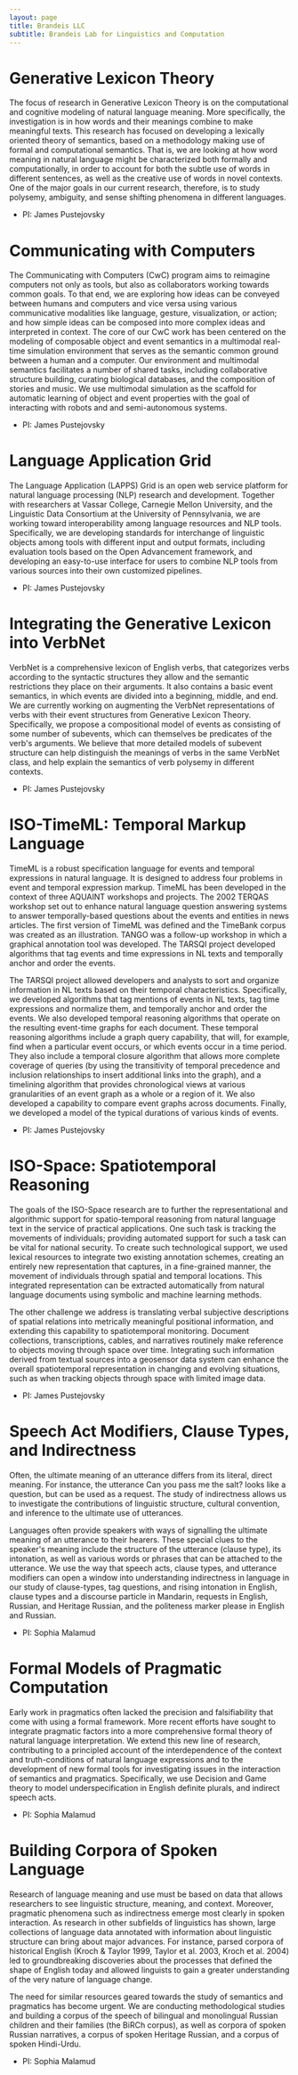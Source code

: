 ```yaml
---
layout: page
title: Brandeis LLC
subtitle: Brandeis Lab for Linguistics and Computation
---
```


# Generative Lexicon Theory 

The focus of research in Generative Lexicon Theory is on the computational and cognitive modeling of natural language meaning. More specifically, the investigation is in how words and their meanings combine to make meaningful texts. This research has focused on developing a lexically oriented theory of semantics, based on a methodology making use of formal and computational semantics. That is, we are looking at how word meaning in natural language might be characterized both formally and computationally, in order to account for both the subtle use of words in different sentences, as well as the creative use of words in novel contexts. One of the major goals in our current research, therefore, is to study polysemy, ambiguity, and sense shifting phenomena in different languages.
* PI: James Pustejovsky


# Communicating with Computers 

The Communicating with Computers (CwC) program aims to reimagine computers not only as tools, but also as collaborators working towards common goals. To that end, we are exploring how ideas can be conveyed between humans and computers and vice versa using various communicative modalities like language, gesture, visualization, or action; and how simple ideas can be composed into more complex ideas and interpreted in context. The core of our CwC work has been centered on the modeling of composable object and event semantics in a multimodal real-time simulation environment that serves as the semantic common ground between a human and a computer. Our environment and multimodal semantics facilitates a number of shared tasks, including collaborative structure building, curating biological databases, and the composition of stories and music. We use multimodal simulation as the scaffold for automatic learning of object and event properties with the goal of interacting with robots and and semi-autonomous systems.
* PI: James Pustejovsky


# Language Application Grid 

The Language Application (LAPPS) Grid is an open web service platform for natural language processing (NLP) research and development. Together with researchers at Vassar College, Carnegie Mellon University, and the Linguistic Data Consortium at the University of Pennsylvania, we are working toward interoperability among language resources and NLP tools. Specifically, we are developing standards for interchange of linguistic objects among tools with different input and output formats, including evaluation tools based on the Open Advancement framework, and developing an easy-to-use interface for users to combine NLP tools from various sources into their own customized pipelines.
* PI: James Pustejovsky


# Integrating the Generative Lexicon into VerbNet 

VerbNet is a comprehensive lexicon of English verbs, that categorizes verbs according to the syntactic structures they allow and the semantic restrictions they place on their arguments. It also contains a basic event semantics, in which events are divided into a beginning, middle, and end. We are currently working on augmenting the VerbNet representations of verbs with their event structures from Generative Lexicon Theory. Specifically, we propose a compositional model of events as consisting of some number of subevents, which can themselves be predicates of the verb's arguments. We believe that more detailed models of subevent structure can help distinguish the meanings of verbs in the same VerbNet class, and help explain the semantics of verb polysemy in different contexts.
* PI: James Pustejovsky


# ISO-TimeML: Temporal Markup Language 

TimeML is a robust specification language for events and temporal expressions in natural language. It is designed to address four problems in event and temporal expression markup. TimeML has been developed in the context of three AQUAINT workshops and projects. The 2002 TERQAS workshop set out to enhance natural language question answering systems to answer temporally-based questions about the events and entities in news articles. The first version of TimeML was defined and the TimeBank corpus was created as an illustration. TANGO was a follow-up workshop in which a graphical annotation tool was developed. The TARSQI project developed algorithms that tag events and time expressions in NL texts and temporally anchor and order the events. 

The TARSQI project allowed developers and analysts to sort and organize information in NL texts based on their temporal characteristics. Specifically, we developed algorithms that tag mentions of events in NL texts, tag time expressions and normalize them, and temporally anchor and order the events. We also developed temporal reasoning algorithms that operate on the resulting event-time graphs for each document. These temporal reasoning algorithms include a graph query capability, that will, for example, find when a particular event occurs, or which events occur in a time period. They also include a temporal closure algorithm that allows more complete coverage of queries (by using the transitivity of temporal precedence and inclusion relationships to insert additional links into the graph), and a timelining algorithm that provides chronological views at various granularities of an event graph as a whole or a region of it. We also developed a capability to compare event graphs across documents. Finally, we developed a model of the typical durations of various kinds of events.
* PI: James Pustejovsky


# ISO-Space: Spatiotemporal Reasoning 

The goals of the ISO-Space research are to further the representational and algorithmic support for spatio-temporal reasoning from natural language text in the service of practical applications. One such task is tracking the movements of individuals; providing automated support for such a task can be vital for national security. To create such technological support, we used lexical resources to integrate two existing annotation schemes, creating an entirely new representation that captures, in a fine-grained manner, the movement of individuals through spatial and temporal locations. This integrated representation can be extracted automatically from natural language documents using symbolic and machine learning methods. 

The other challenge we address is translating verbal subjective descriptions of spatial relations into metrically meaningful positional information, and extending this capability to spatiotemporal monitoring. Document collections, transcriptions, cables, and narratives routinely make reference to objects moving through space over time. Integrating such information derived from textual sources into a geosensor data system can enhance the overall spatiotemporal representation in changing and evolving situations, such as when tracking objects through space with limited image data.
* PI: James Pustejovsky


# Speech Act Modifiers, Clause Types, and Indirectness 

Often, the ultimate meaning of an utterance differs from its literal, direct meaning. For instance, the utterance Can you pass me the salt? looks like a question, but can be used as a request. The study of indirectness allows us to investigate the contributions of linguistic structure, cultural convention, and inference to the ultimate use of utterances. 

Languages often provide speakers with ways of signalling the ultimate meaning of an utterance to their hearers. These special clues to the speaker's meaning include the structure of the utterance (clause type), its intonation, as well as various words or phrases that can be attached to the utterance. We use the way that speech acts, clause types, and utterance modifiers can open a window into understanding indirectness in language in our study of clause-types, tag questions, and rising intonation in English, clause types and a discourse particle in Mandarin, requests in English, Russian, and Heritage Russian, and the politeness marker please in English and Russian.
* PI: Sophia Malamud


# Formal Models of Pragmatic Computation 

Early work in pragmatics often lacked the precision and falsifiability that come with using a formal framework. More recent efforts have sought to integrate pragmatic factors into a more comprehensive formal theory of natural language interpretation. We extend this new line of research, contributing to a principled account of the interdependence of the context and truth-conditions of natural language expressions and to the development of new formal tools for investigating issues in the interaction of semantics and pragmatics. Specifically, we use Decision and Game theory to model underspecification in English definite plurals, and indirect speech acts.
* PI: Sophia Malamud


# Building Corpora of Spoken Language 

Research of language meaning and use must be based on data that allows researchers to see linguistic structure, meaning, and context. Moreover, pragmatic phenomena such as indirectness emerge most clearly in spoken interaction. As research in other subfields of linguistics has shown, large collections of language data annotated with information about linguistic structure can bring about major advances. For instance, parsed corpora of historical English (Kroch & Taylor 1999, Taylor et al. 2003, Kroch et al. 2004) led to groundbreaking discoveries about the processes that defined the shape of English today and allowed linguists to gain a greater understanding of the very nature of language change. 

The need for similar resources geared towards the study of semantics and pragmatics has become urgent. We are conducting methodological studies and building a corpus of the speech of bilingual and monolingual Russian children and their families (the BiRCh corpus), as well as corpora of spoken Russian narratives, a corpus of spoken Heritage Russian, and a corpus of spoken Hindi-Urdu.
* PI: Sophia Malamud
